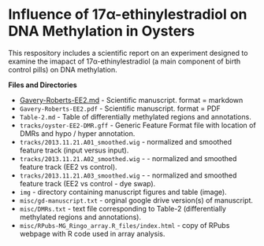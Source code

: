 # Influence of 17α-ethinylestradiol on DNA Methylation in Oysters
This respository includes a scientific report on an experiment designed to examine the imapact of 17α-ethinylestradiol (a main component of birth control pills) on DNA methylation.




**Files and Directories**      
- [Gavery-Roberts-EE2.md](https://github.com/sr320/paper-Oyster-EE2/blob/master/Gavery-Roberts-EE2.md) - Scientific manuscript. format = markdown    
- `Gavery-Roberts-EE2.pdf` - Scientific manuscript. format = PDF      
-  `Table-2.md` - Table of differentially methylated regions and annotations.       
-  `tracks/oyster-EE2-DMR.gff` - Generic Feature Format file with location of DMRs and hypo / hyper annotation.      
-  `tracks/2013.11.21.A01_smoothed.wig` - normalized and smoothed feature track (input versus input).           
-  `tracks/2013.11.21.A02_smoothed.wig` - - normalized and smoothed feature track (EE2 vs control).      
-  `tracks/2013.11.21.A03_smoothed.wig` - - normalized and smoothed feature track (EE2 vs control - dye swap).      
-  `img` - directory containing manuscript figures and table (image).    
-  `misc/gd-manuscript.txt` - orginal google drive version(s) of manuscript.       
- `misc/DMRs.txt` - text file corresponding to Table-2 (differentially methylated regions and annotations).       
-  `misc/RPubs-MG_Ringo_array.R_files/index.html` - copy of RPubs webpage with R code used in array analysis.
